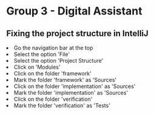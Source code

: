 # Group 3 - Digital Assistant


## Fixing the project structure in IntelliJ
<li> Go the navigation bar at the top </li> 
<li> Select the option 'File' </li>
<li> Select the option 'Project Structure' </li>
<li> Click on 'Modules' </li>
<li> Click on the folder 'framework' </li>
<li> Mark the folder 'framework' as 'Sources' </li>
<li> Click on the folder 'implementation' as 'Sources' </li>
<li> Mark the folder 'implementation' as 'Sources' </li>
<li> Click on the folder 'verification' </li>
<li> Mark the folder 'verification' as 'Tests' </li>